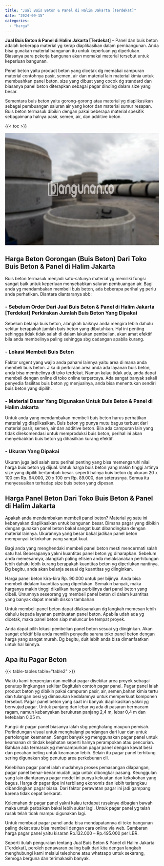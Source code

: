 ```yaml
---
title: "Jual Buis Beton & Panel di Halim Jakarta [Terdekat]"
date: "2024-09-15"
categories: 
  - "harga"
---
```


**Jual Buis Beton & Panel di Halim Jakarta \[Terdekat\]** – Panel dan buis beton adalah beberapa material yg kerap diaplikasikan dalam pembangunan. Anda bisa gunakan material bangunan itu untuk keperluan yg diperlukan. Biasanya para pekerja bangunan akan memakai material tersebut untuk keperluan bangunan.

Penel beton yaitu product beton yang dicetak dg memakai campuran material contohnya pasir, semen, air dan material lain material kimia untuk membuahkan panel beton. size yang dibuat yang cocok dg standard dan biasanya panel beton diterapkan sebagai pagar dinding dalam size yang besar.

Sementara buis beton yaitu gorong-gorong atau material yg diaplikasikan sebagai pembuangan saluran air yang kotor dan material sumur resapan. Buis beton termasuk dibikin dengan pakai beberapa material spesifik sebagaimana halnya pasir, semen, air, dan additive beton.

{{< toc >}}

![Jual Buis Beton & Panel di Halim Jakarta [Terdekat]](/images/jual-panel-buis-beton-murah-18.png)

## Harga Beton Gorongan (Buis Beton) Dari Toko Buis Beton & Panel di Halim Jakarta

Buis beton termasuk menjadi satu-satunya material yg memiliki fungsi sangat baik untuk keperluan menyebabkan saluran pembuangan air. Bagi anda yg mendambakan membeli buis beton, ada beberapa perihal yg perlu anda perhatikan. Diantara diantaranya sbb:

### \- Sebelum Order Dari Jual Buis Beton & Panel di Halim Jakarta \[Terdekat\] Perkirakan Jumlah Buis Beton Yang Dipakai

Sebelum belanja buis beton, alangkah baiknya anda mengira lebih dahulu sekitar berapakah jumlah buis beton yang dibutuhkan. Hal ini penting sehingga tidak tidak salah di dalam lakukan pembelian. akan amat efektif bila anda membelinya paling sehingga sbg cadangan apabila kurang.

### \- Lokasi Membeli Buis Beton

Faktor urgent yang wajib anda pahami lainnya yaitu area di mana anda membeli buis beton. Jika di perkiraan area anda ada layanan buis beton, anda bisa membelinya di toko terdekat. Namun kalau tidak ada, anda dapat membeli dengan online di toko online terpercaya. Ada sangat banyak sekali penyedia fasilitas buis beton yg menjualnya, anda bisa menentukan sendiri buis beton yang dipilih.

### \- Material Dasar Yang Digunakan Untuk Buis Beton & Panel di Halim Jakarta

Untuk anda yang mendambakan membeli buis beton harus perhatikan material yg diaplikasikan. Buis beton yg punya mutu bagus terbuat dari material pasir, semen, air dan additive beton. Bila ada campuran lain yang tidak direkomendasi untuk memproduksi buis beton, perihal ini akan menyebabkan buis beton yg dihasilkan kurang efektif.

### \- Ukuran Yang Dipakai

Ukuran juga jadi salah satu perihal penting yang bisa memengaruhi nilai harga buis beton yg dijual. Untuk harga buis beton yang makin tinggi artinya size yang dipilih bertambah besar. seperti halnya buis beton dg ukuran 20 x 100 cm Rp. 64.000, 20 x 100 cm Rp. 89.000, dan seterusnya. Semua itu menyesuaikan terhadap size buis beton yang dipesan.

## Harga Panel Beton Dari Toko Buis Beton & Panel di Halim Jakarta

Apakah anda mendambakan membeli panel beton? Material yg satu ini kebanyakan diaplikasikan untuk bangunan besar. Dimana pagar yang dibikin dengan gunakan panel beton bakal sangat kuat dibandingkan dengan material lainnya. Ukurannya yang besar bakal jadikan panel beton mempunyai kekokohan yang sangat kuat.

Bagi anda yang menghendaki membeli panel beton mesti mencermati salah satu hal. Beberapanya yakni kuantitas panel beton yg diharapkan. Sebelum anda memesannya, alangkah paling efisien anda melaksanakan perhitungan lebih dahulu lebih kurang berapakah kuantitas beton yg diperlukan nantinya. Dg begitu, anda akan belanja sesuai dg kuantitas yg diinginkan.

Harga panel beton kira-kira Rp. 90.000 untuk per bijinya. Anda bisa membeli didalam kuantitas yang diperlukan. Semakin banyak, maka harganya makin tinggi dikalikan harga perbijinya dari panel beton yang dibeli. Umumnya seseorang yg membeli panel beton di dalam kuantitas yang banyak dapat meraih diskon tambahan.

Untuk membeli panel beton dapat dilaksanakan dg langkah memesan lebih dahulu kepada layanan pembuatan panel beton. Apabila udah ada yg dicetak, maka panel beton siap meluncur ke tempat proyek.

Anda dapat pilih lokasi pembelian panel beton sesuai yg diinginkan. Akan sangat efektif bila anda memilih penyedia sarana toko panel beton dengan harga yang sangat murah. Dg begitu, duit lebih anda bisa dimanfaatkan untuk hal lainnya.

## Apa itu Pagar Beton

{{< table-tables table="table2" >}}

Waktu kami berpergian dan melihat pagar disekitar area proyek sebagai penutup lingkungan seklitar Begitulah contoh pagar panel. Pagar panel ialah product beton yg dibikin pakai campuran pasir, air, semen,bahan kimia tertu dan tulangan besi yg dimasukan kedalamnya untuk memperkuat komponen tersebut. Pagar panel beton yang saat ini banyak diaplikasikan yakni yg berwujud pagar. Untuk panjang dan lebar yg ada di pasaran bermacam ragam, namun kebanyakan berukuran panjang 2,4 m, lebar 0,4 m dan ketebalan 0,05 m.

Fungsi dr pagar panel biasanya ialah sbg penghalang maupun pemisah. Perlindungan visual untuk menghalangi pandangan dari luar dan untuk pertolongan keamanan. Sangat banyak yg menggunakan pagar panel untuk keamanan dr tindak kejahatan seperti halnya perampokan atau pencurian. Bahkan ada termasuk yg mencampurkan pagar panel dengan kawat besi dan pecahan beling untuk keamanan lebih. Selain itu pagar panel terhitung sering digunakan sbg penutup area perkebunan dll.

Kelebihan pagar panel ialah mudahnya proses pemasangan dilapangan, pagar panel benar-benar mudah juga untuk dibongkar pasang. Keunggulan yang lain diantaranya pagar model ini punya kekuatan dan kekokohan yang bagus. Harga dr pagar tipe ini terbilang ekonomis dan lebih terjangkau dibandingkan pagar biasa. Dari faktor perawatan pagar ini jadi gampang karena tidak cepat berkarat.

Kelemahan dr pagar panel yakni kalau terdapat rusaknya dibagian bawah maka untuk perbaikan bakal lebih sukar lagi. Untuk pagar panel yg telah rusak telah tidak mampu digunakan lagi.

Untuk membuat pagar panel anda bisa mendapatannya di toko bangunan paling dekat atau bisa membeli dengan cara online via web. Gambaran harga pagar panel yaitu kisaran Rp.132.000 – Rp.495.000 per LBR.

Seperti itulah penguraian tentang Jual Buis Beton & Panel di Halim Jakarta \[Terdekat\], peroleh penawaran paling baik dari kita dengan langkah menghubungi kami melalui telephone atau whatsapp untuk sekarang, Semoga berguna dan terimakasih banyak.
